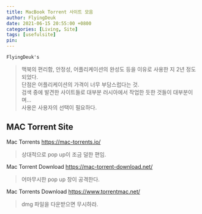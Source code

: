 ```yaml
---
title: MacBook Torrent 사이트 모음
author: FlyingDeuk
date: 2021-06-15 20:55:00 +0800
categories: [Living, Site]
tags: [usefulsite]
pin:
---
```


`FlyingDeuk's`
> 맥북의 편리함, 안정성, 어플리케이션의 완성도 등을 이유로 사용한 지 2년 정도되었다. <br>
단점은 어플리케이션의 가격이 너무 부담스럽다는 것. <br>
검색 중에 발견한 사이트들로 대부분 러시아에서 작업한 듯한 것들이 대부분이며... <br>
사용은 사용자의 선택이 필요하다.

## MAC Torrent Site

Mac Torrents <https://mac-torrents.io/>
> 상대적으로 pop up이 조금 덜한 편임.

Mac Torrent Download <https://mac-torrent-download.net/>
> 어마무시한 pop up 창이 공격한다.

Mac Torrents Download <https://www.torrentmac.net/>
> dmg 파일을 다운받으면 무시하라.

